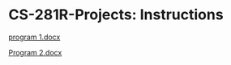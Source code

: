 # CS-281R-Projects: Instructions

[program 1.docx](https://github.com/Ad5fh/CS-281R-Projects/files/9691122/program.1.docx)

[Program 2.docx](https://github.com/Ad5fh/CS-281R-Projects/files/9691126/Program.2.docx)
